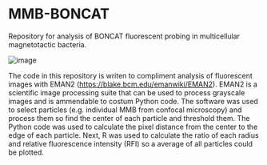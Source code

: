 # MMB-BONCAT
Repository for analysis of BONCAT fluorescent probing in multicellular magnetotactic bacteria.

![image](https://github.com/georgeschaible/MMB-BONCAT/assets/54877012/f97dfbd9-5fdb-4148-9673-8bef56f9e0cf)

The code in this repository is writen to compliment analysis of fluorescent images with EMAN2 (https://blake.bcm.edu/emanwiki/EMAN2). EMAN2 is a scientific image processing suite that can be used to process grayscale images and is ammendable to costum Python code. The software was used to select particles (e.g. individual MMB from confocal microscopy) and process them so find the center of each particle and threshold them. The Python code was used to calculate the pixel distance from the center to the edge of each particle. Next, R was used to calculate the ratio of each radius and relative fluorescence intensity (RFI) so a average of all particles could be plotted. 
